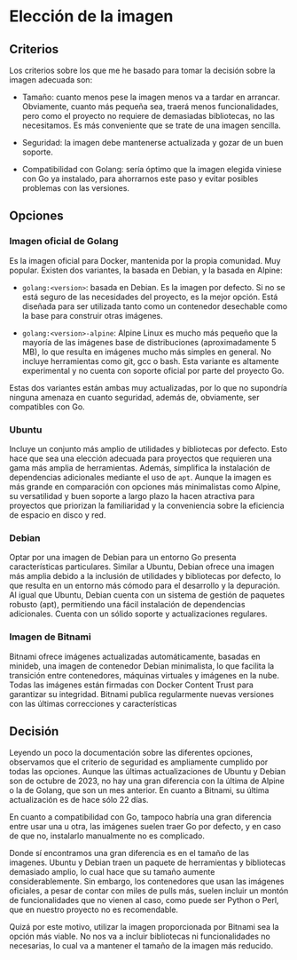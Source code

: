 # Elección de la imagen

## Criterios

Los criterios sobre los que me he basado para tomar la decisión sobre la imagen adecuada son:

* Tamaño: cuanto menos pese la imagen menos va a tardar en arrancar. Obviamente, cuanto más pequeña sea, traerá menos funcionalidades, pero como el proyecto no requiere de demasiadas bibliotecas, no las necesitamos. Es más conveniente que se trate de una imagen sencilla.

* Seguridad: la imagen debe mantenerse actualizada y gozar de un buen soporte.

* Compatibilidad con Golang: sería óptimo que la imagen elegida viniese con Go ya instalado, para ahorrarnos este paso y evitar posibles problemas con las versiones.

## Opciones

### Imagen oficial de Golang

Es la imagen oficial para Docker, mantenida por la propia comunidad. Muy popular. Existen dos variantes, la basada en Debian, y la basada en Alpine:

* `golang:<version>`: basada en Debian. Es la imagen por defecto. Si no se está seguro de las necesidades del proyecto, es la mejor opción. Está diseñada para ser utilizada tanto como un contenedor desechable como la base para construir otras imágenes.

* `golang:<version>-alpine`: Alpine Linux es mucho más pequeño que la mayoría de las imágenes base de distribuciones (aproximadamente 5 MB), lo que resulta en imágenes mucho más simples en general. No incluye herramientas como git, gcc o bash. Esta variante es altamente experimental y no cuenta con soporte oficial por parte del proyecto Go.

Estas dos variantes están ambas muy actualizadas, por lo que no supondría ninguna amenaza en cuanto seguridad, además de, obviamente, ser compatibles con Go.

### Ubuntu

Incluye un conjunto más amplio de utilidades y bibliotecas por defecto. Esto hace que sea una elección adecuada para proyectos que requieren una gama más amplia de herramientas. Además, simplifica la instalación de dependencias adicionales mediante el uso de `apt`. Aunque la imagen es más grande en comparación con opciones más minimalistas como Alpine, su versatilidad y buen soporte a largo plazo la hacen atractiva para proyectos que priorizan la familiaridad y la conveniencia sobre la eficiencia de espacio en disco y red. 

### Debian

Optar por una imagen de Debian para un entorno Go presenta características particulares. Similar a Ubuntu, Debian ofrece una imagen más amplia debido a la inclusión de utilidades y bibliotecas por defecto, lo que resulta en un entorno más cómodo para el desarrollo y la depuración. Al igual que Ubuntu, Debian cuenta con un sistema de gestión de paquetes robusto (apt), permitiendo una fácil instalación de dependencias adicionales. Cuenta con un sólido soporte y actualizaciones regulares.

### Imagen de Bitnami

Bitnami ofrece imágenes actualizadas automáticamente, basadas en minideb, una imagen de contenedor Debian minimalista, lo que facilita la transición entre contenedores, máquinas virtuales y imágenes en la nube. Todas las imágenes están firmadas con Docker Content Trust para garantizar su integridad. Bitnami publica regularmente nuevas versiones con las últimas correcciones y características

## Decisión

Leyendo un poco la documentación sobre las diferentes opciones, observamos que el criterio de seguridad es ampliamente cumplido por todas las opciones. Aunque las últimas actualizaciones de Ubuntu y Debian son de octubre de 2023, no hay una gran diferencia con la última de Alpine o la de Golang, que son un mes anterior. En cuanto a Bitnami, su última actualización es de hace sólo 22 días.

En cuanto a compatibilidad con Go, tampoco habría una gran diferencia entre usar una u otra, las imágenes suelen traer Go por defecto, y en caso de que no, instalarlo manualmente no es complicado.

Donde sí encontramos una gran diferencia es en el tamaño de las imagenes. Ubuntu y Debian traen un paquete de herramientas y bibliotecas demasiado amplio, lo cual hace que su tamaño aumente considerablemente. Sin embargo, los contenedores que usan las imágenes oficiales, a pesar de contar con miles de pulls más, suelen incluir un montón de funcionalidades que no vienen al caso, como puede ser Python o Perl, que en nuestro proyecto no es recomendable. 

Quizá por este motivo, utilizar la imagen proporcionada por Bitnami sea la opción más viable. No nos va a incluir bibliotecas ni funcionalidades no necesarias, lo cual va a mantener el tamaño de la imagen más reducido. 












